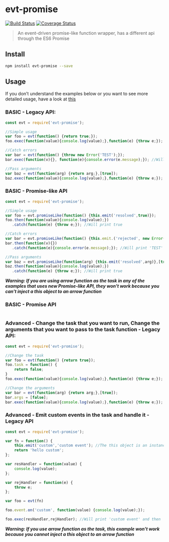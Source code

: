 # evt-promise
[![Build Status](https://travis-ci.com/KsRyY/evt-promise.svg?branch=master)](https://travis-ci.com/KsRyY/evt-promise) [![Coverage Status](https://coveralls.io/repos/github/KsRyY/evt-promise/badge.svg?branch=master)](https://coveralls.io/github/KsRyY/evt-promise?branch=master)

> An event-driven promise-like function wrapper, has a different api through the ES6 Promise

## Install

``` bash
npm install evt-promise --save
```

## Usage

If you don’t understand the examples below or you want to see more detailed usage, have a look at [this](./docs/README.md)

### BASIC - Legacy API:
``` javascript
const evt = require('evt-promise');

//Simple usage
var foo = evt(function() {return true;});
foo.exec(function(value){console.log(value);},function(e) {throw e;}); //Will print true

//Catch errors
var bar = evt(function() {throw new Error('TEST');});
bar.exec(function(v){}, function(e){console.error(e.message);}); //Will print 'TEST' at stderr

//Pass arguments
var baz = evt(function(arg) {return arg;},[true]);
baz.exec(function(value){console.log(value);},function(e) {throw e;}); //Will print true
```

### BASIC - Promise-like API

``` javascript
const evt = require('evt-promise');

//Simple usage
var foo = evt.promiseLike(function() {this.emit('resolved',true)});
foo.then(function(value){console.log(value);})
   .catch(function(e) {throw e;}); //Will print true

//Catch errors
var bar = evt.promiseLike(function() {this.emit.('rejected', new Error('TEST'));});
bar.then(function(v){})
   .catch(function(e){console.error(e.message);}); //Will print 'TEST' at stderr

//Pass arguments
var baz = evt.promiseLike(function(arg) {this.emit('resolved',arg)},[true]);
baz.then(function(value){console.log(value);})
   .catch(function(e) {throw e;}); //Will print true
```

***Warning: If you are using arrow function as the task in any of the examples that uses new Promise-like API, they won't work because you can't inject a this object to an arrow function***

### BASIC - Promise API

``` javascript

```

### Advanced - Change the task that you want to run, Change the arguments that you want to pass to the task function - Legacy API:

``` javascript
const evt = require('evt-promise');

//Change the task
var foo = evt(function() {return true});
foo.task = function() {
	return false;
}
foo.exec(function(value){console.log(value);},function(e) {throw e;}); //Will print false, not true

//Change the arguments
var bar = evt(function(arg) {return arg;},[true]);
bar.args = [false];
bar.exec(function(value){console.log(value);},function(e) {throw e;}); //Will print false not true
```

### Advanced - Emit custom events in the task and handle it - Legacy API

``` javascript
const evt = require('evt-promise');

var fn = function() {
	this.emit('custom','custom event'); //The this object is an instance of eventemitter2, injected by the apply() function
	return 'hello custom';
};

var resHandler = function(value) {
	console.log(value);
};

var rejHandler = function(e) {
	throw e;
};

var foo = evt(fn)

foo.event.on('custom', function(value) {console.log(value);});

foo.exec(resHandler,rejHandler); //Will print 'custom event' and then 'hello coustom'
```
***Warning: If you use arrow function as the task, this example won't work because you cannot inject a this object to an arrow function***
